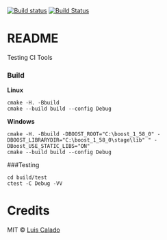 [![Build status](https://ci.appveyor.com/api/projects/status/nwnr1yqn2t8au58h?svg=true)](https://ci.appveyor.com/project/luisfmcalado/ci-demo)
[![Build Status](https://travis-ci.org/luisfmcalado/ci_demo.svg?branch=master)](https://travis-ci.org/luisfmcalado/ci_demo)

# README #

Testing CI Tools

### Build

**Linux**  
```
cmake -H. -Bbuild
cmake --build build --config Debug
```  

**Windows**
```
cmake -H. -Bbuild -DBOOST_ROOT="C:\boost_1_58_0" -DBOOST_LIBRARYDIR="C:\boost_1_58_0\stage\lib" " -DBoost_USE_STATIC_LIBS="ON"
cmake --build build --config Debug
```

###Testing

```
cd build/test
ctest -C Debug -VV
```  

# Credits #

MIT © [Luis Calado](https://github.com/luisfmcalado/)
